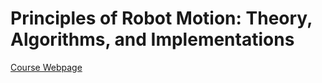 
# Principles of Robot Motion: Theory, Algorithms, and Implementations

[Course Webpage](https://www.cs.cmu.edu/~motionplanning/)
